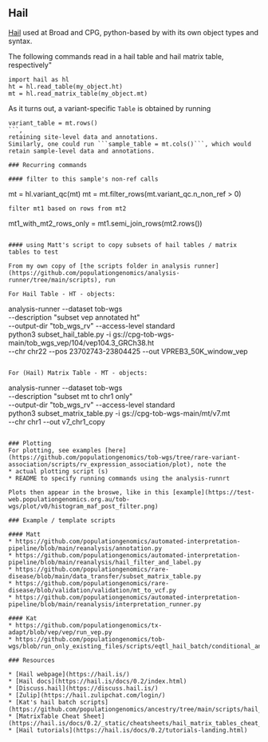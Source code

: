 ## Hail

[Hail](https://hail.is/) used at Broad and CPG, python-based by with its own object types and syntax.

The following commands read in a hail table and hail matrix table, respectively"
```
import hail as hl
ht = hl.read_table(my_object.ht)
mt = hl.read_matrix_table(my_object.mt)
```
As it turns out, a variant-specific ```Table``` is obtained by running 
```
variant_table = mt.rows()
```, 
retaining site-level data and annotations. 
Similarly, one could run ```sample_table = mt.cols()```, which would retain sample-level data and annotations.

### Recurring commands 

#### filter to this sample's non-ref calls
```
mt = hl.variant_qc(mt)
mt = mt.filter_rows(mt.variant_qc.n_non_ref > 0)
```
filter mt1 based on rows from mt2
```
mt1_with_mt2_rows_only = mt1.semi_join_rows(mt2.rows())
```

#### using Matt's script to copy subsets of hail tables / matrix tables to test

From my own copy of [the scripts folder in analysis runner](https://github.com/populationgenomics/analysis-runner/tree/main/scripts), run

For Hail Table - HT - objects: 
```
analysis-runner --dataset tob-wgs \
    --description "subset vep annotated ht" \
    --output-dir "tob_wgs_rv" --access-level standard \
    python3 subset_hail_table.py -i gs://cpg-tob-wgs-main/tob_wgs_vep/104/vep104.3_GRCh38.ht \
    --chr chr22 --pos 23702743-23804425 --out VPREB3_50K_window_vep
```

For (Hail) Matrix Table - MT - objects: 
```
analysis-runner --dataset tob-wgs \
    --description "subset mt to chr1 only" \
    --output-dir "tob_wgs_rv" --access-level standard \
    python3 subset_matrix_table.py -i gs://cpg-tob-wgs-main/mt/v7.mt  \
    --chr chr1 --out v7_chr1_copy
```

### Plotting
For plotting, see examples [here](https://github.com/populationgenomics/tob-wgs/tree/rare-variant-association/scripts/rv_expression_association/plot), note the
* actual plotting script (s)
* README to specify running commands using the analysis-runnrt

Plots then appear in the broswe, like in this [example](https://test-web.populationgenomics.org.au/tob-wgs/plot/v0/histogram_maf_post_filter.png)

### Example / template scripts

#### Matt
* https://github.com/populationgenomics/automated-interpretation-pipeline/blob/main/reanalysis/annotation.py
* https://github.com/populationgenomics/automated-interpretation-pipeline/blob/main/reanalysis/hail_filter_and_label.py
* https://github.com/populationgenomics/rare-disease/blob/main/data_transfer/subset_matrix_table.py
* https://github.com/populationgenomics/rare-disease/blob/validation/validation/mt_to_vcf.py
* https://github.com/populationgenomics/automated-interpretation-pipeline/blob/main/reanalysis/interpretation_runner.py

#### Kat
* https://github.com/populationgenomics/tx-adapt/blob/vep/vep/run_vep.py
* https://github.com/populationgenomics/tob-wgs/blob/run_only_existing_files/scripts/eqtl_hail_batch/conditional_analysis.py

### Resources

* [Hail webpage](https://hail.is/)
* [Hail docs](https://hail.is/docs/0.2/index.html)
* [Discuss.hail](https://discuss.hail.is/)
* [Zulip](https://hail.zulipchat.com/login/)
* [Kat's hail batch scripts](https://github.com/populationgenomics/ancestry/tree/main/scripts/hail_batch/)
* [MatrixTable Cheat Sheet](https://hail.is/docs/0.2/_static/cheatsheets/hail_matrix_tables_cheat_sheet.pdf)
* [Hail tutorials](https://hail.is/docs/0.2/tutorials-landing.html)

